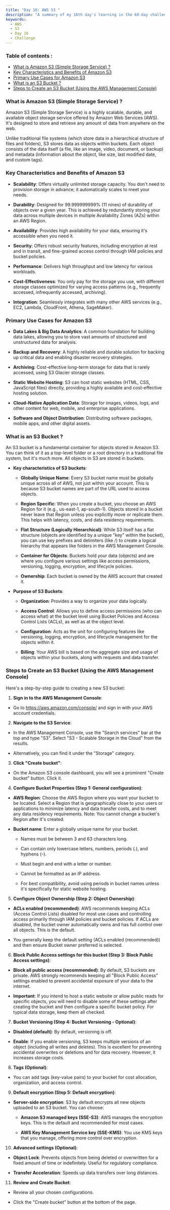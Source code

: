 ```yaml
---
title: "Day 16: AWS S3 "
description: "A summary of my 16th day's learning in the 60-day challenge, covering basic concepts of S3."
keywords:
  - AWS
  - S3
  - Day 16
  - Challenge
---
```


### Table of contents :
- [What is Amazon S3 (Simple Storage Service) ?](#what-is-amazon-s3-simple-storage-service-)
- [Key Characteristics and Benefits of Amazon S3 ](#key-characteristics-and-benefits-of-amazon-s3)
- [Primary Use Cases for Amazon S3](#primary-use-cases-for-amazon-s3)
- [What is an S3 Bucket ?](#what-is-an-s3-bucket-)
- [Steps to Create an S3 Bucket (Using the AWS Management Console)](#steps-to-create-an-s3-bucket-using-the-aws-management-console)

### What is Amazon S3 (Simple Storage Service) ?
Amazon S3 (Simple Storage Service) is a highly scalable, durable, and available object storage service offered by Amazon Web Services (AWS). It's designed to store and retrieve any amount of data from anywhere on the web.

Unlike traditional file systems (which store data in a hierarchical structure of files and folders), S3 stores data as objects within buckets. Each object consists of the data itself (a file, like an image, video, document, or backup) and metadata (information about the object, like size, last modified date, and custom tags).

### Key Characteristics and Benefits of Amazon S3 

- **Scalability**: Offers virtually unlimited storage capacity. You don't need to provision storage in advance; it automatically scales to meet your needs.

- **Durability**: Designed for 99.999999999% (11 nines) of durability of objects over a given year. This is achieved by redundantly storing your data across multiple devices in multiple Availability Zones (AZs) within an AWS Region.

- **Availability**: Provides high availability for your data, ensuring it's accessible when you need it.

- **Security**: Offers robust security features, including encryption at rest and in transit, and fine-grained access control through IAM policies and bucket policies.

- **Performance**: Delivers high throughput and low latency for various workloads.

- **Cost-Effectiveness**: You only pay for the storage you use, with different storage classes optimized for varying access patterns (e.g., frequently accessed, infrequently accessed, archiving).

- **Integration**: Seamlessly integrates with many other AWS services (e.g., EC2, Lambda, CloudFront, Athena, SageMaker).

### Primary Use Cases for Amazon S3

- **Data Lakes & Big Data Analytics**: A common foundation for building data lakes, allowing you to store vast amounts of structured and unstructured data for analysis.

- **Backup and Recovery**: A highly reliable and durable solution for backing up critical data and enabling disaster recovery strategies.

- **Archiving**: Cost-effective long-term storage for data that is rarely accessed, using S3 Glacier storage classes.

- **Static Website Hosting**: S3 can host static websites (HTML, CSS, JavaScript files) directly, providing a highly available and cost-effective hosting solution.

- **Cloud-Native Application Data**: Storage for images, videos, logs, and other content for web, mobile, and enterprise applications.

- **Software and Object Distribution**: Distributing software packages, mobile apps, and other digital assets.

### What is an S3 Bucket ?
An S3 bucket is a fundamental container for objects stored in Amazon S3. You can think of it as a top-level folder or a root directory in a traditional file system, but it's much more. All objects in S3 are stored in buckets.

- **Key characteristics of S3 buckets**:

   - **Globally Unique Name**: Every S3 bucket name must be globally unique across all of AWS, not just within your account. This is because S3 bucket names are part of the URL used to access objects.

   - **Region Specific**: When you create a bucket, you choose an AWS Region for it (e.g., us-east-1, ap-south-1). Objects stored in a bucket never leave that Region unless you explicitly move or replicate them. This helps with latency, costs, and data residency requirements.

   - **Flat Structure (Logically Hierarchical)**: While S3 itself has a flat structure (objects are identified by a unique "key" within the bucket), you can use key prefixes and delimiters (like /) to create a logical hierarchy that appears like folders in the AWS Management Console.

   - **Container for Objects**: Buckets hold your data (objects) and are where you configure various settings like access permissions, versioning, logging, encryption, and lifecycle policies.

   - **Ownership**: Each bucket is owned by the AWS account that created it.

- **Purpose of S3 Buckets**:

   - **Organization**: Provides a way to organize your data logically.

   - **Access Control**: Allows you to define access permissions (who can access what) at the bucket level using Bucket Policies and Access Control Lists (ACLs), as well as at the object level.

   - **Configuration**: Acts as the unit for configuring features like versioning, logging, encryption, and lifecycle management for the objects within it.

   - **Billing**: Your AWS bill is based on the aggregate size and usage of objects within your buckets, along with requests and data transfer.

### Steps to Create an S3 Bucket (Using the AWS Management Console)
Here's a step-by-step guide to creating a new S3 bucket:

1. **Sign in to the AWS Management Console**:

  - Go to https://aws.amazon.com/console/ and sign in with your AWS account credentials.

2. **Navigate to the S3 Service**:

  - In the AWS Management Console, use the "Search services" bar at the top and type "S3". Select "S3 - Scalable Storage in the Cloud" from the results.

  - Alternatively, you can find it under the "Storage" category.

3. **Click "Create bucket"**:

  - On the Amazon S3 console dashboard, you will see a prominent "Create bucket" button. Click it.

4. **Configure Bucket Properties (Step 1: General configuration)**:

  - **AWS Region**: Choose the AWS Region where you want your bucket to be located. Select a Region that is geographically close to your users or applications to minimize latency and data transfer costs, and to meet any data residency requirements. Note: You cannot change a bucket's Region after it's created.

  - **Bucket name**: Enter a globally unique name for your bucket.

       - Names must be between 3 and 63 characters long.

       - Can contain only lowercase letters, numbers, periods (.), and hyphens (-).

       - Must begin and end with a letter or number.

       - Cannot be formatted as an IP address.
 
       - For best compatibility, avoid using periods in bucket names unless it's specifically for static website hosting.

5. **Configure Object Ownership (Step 2: Object Ownership)**:

  - **ACLs enabled (recommended)**: AWS recommends keeping ACLs (Access Control Lists) disabled for most use cases and controlling access primarily through IAM policies and bucket policies. If ACLs are disabled, the bucket owner automatically owns and has full control over all objects. This is the default.

  - You generally keep the default setting (ACLs enabled (recommended)) and then ensure Bucket owner preferred is selected.

6. **Block Public Access settings for this bucket (Step 3: Block Public Access settings)**:

  - **Block all public access (recommended)**: By default, S3 buckets are private. AWS strongly recommends keeping all "Block Public Access" settings enabled to prevent accidental exposure of your data to the internet.

  - **Important**: If you intend to host a static website or allow public reads for specific objects, you will need to disable some of these settings after creating the bucket and then configure a specific bucket policy. For typical data storage, keep them all checked.

7. **Bucket Versioning (Step 4: Bucket Versioning - Optional)**:

  - **Disabled (default)**: By default, versioning is off.

  - **Enable**: If you enable versioning, S3 keeps multiple versions of an object (including all writes and deletes). This is excellent for preventing accidental overwrites or deletions and for data recovery. However, it increases storage costs.

8. **Tags (Optional)**:

  - You can add tags (key-value pairs) to your bucket for cost allocation, organization, and access control.

9. **Default encryption (Step 5: Default encryption)**:

  - **Server-side encryption**: S3 by default encrypts all new objects uploaded to an S3 bucket. You can choose:

      - **Amazon S3 managed keys (SSE-S3)**: AWS manages the encryption keys. This is the default and recommended for most cases.

      - **AWS Key Management Service key (SSE-KMS)**: You use KMS keys that you manage, offering more control over encryption.

10. **Advanced settings (Optional)**:

  - **Object Lock**: Prevents objects from being deleted or overwritten for a fixed amount of time or indefinitely. Useful for regulatory compliance.

  - **Transfer Acceleration**: Speeds up data transfers over long distances.

11. **Review and Create Bucket**:

  - Review all your chosen configurations.

  - Click the "Create bucket" button at the bottom of the page.